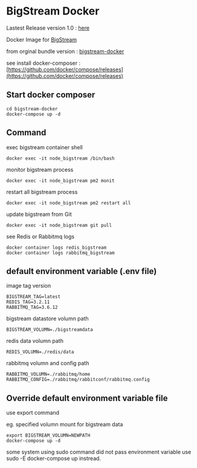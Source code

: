 # BigStream Docker
Lastest Release version 1.0 : [here](https://github.com/kritpunpreuk/bigstream-docker/archive/1.0.tar.gz)

Docker Image for [BigStream](https://github.com/igridproject/node-bigstream)

from orginal bundle version : [bigstream-docker](https://github.com/igridproject/bigstream-docker)

see install docker-composer : [https://github.com/docker/compose/releases](https://github.com/docker/compose/releases)

## Start docker composer
```
cd bigstream-docker
docker-compose up -d
```
## Command
exec bigstream container shell
```
docker exec -it node_bigstream /bin/bash
```
monitor bigstream process
```
docker exec -it node_bigstream pm2 monit
```
restart all bigstream process
```
docker exec -it node_bigstream pm2 restart all
```
update bigstream from Git
```
docker exec -it node_bigstream git pull
```
see Redis or Rabbitmq logs
```
docker container logs redis_bigstream 
docker container logs rabbitmq_bigstream 
```

## default environment variable (.env file)

image tag version
```
BIGSTREAM_TAG=latest
REDIS_TAG=3.2.11
RABBITMQ_TAG=3.6.12
```

bigstream datastore volumn path
```
BIGSTREAM_VOLUMN=./bigstreamdata
```

redis data volumn path
```
REDIS_VOLUMN=./redis/data
```

rabbitmq volumn and config path
```
RABBITMQ_VOLUMN=./rabbitmq/home
RABBITMQ_CONFIG=./rabbitmq/rabbitconf/rabbitmq.config
```

## Override default environment variable file
use export command 

eg. specified volumn mount for bigstream data
```
export BIGSTREAM_VOLUMN=NEWPATH
docker-compose up -d
```
some system using sudo command did not pass environment variable use sudo -E docker-compose up instread.